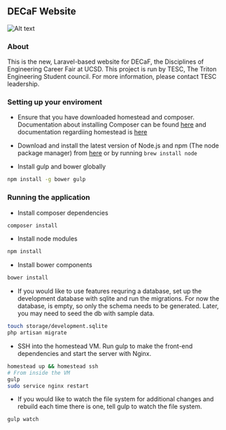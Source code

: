 ## DECaF Website ##

![Alt text](http://tesc.ucsd.edu/assets/decaf-logo-2015-d8ead351f256014c7b6239482999a3b0.jpg)

### About ###
This is the new, Laravel-based website for DECaF, the Disciplines of Engineering Career Fair at UCSD. This project is run by TESC, The Triton Engineering Student council. For more information, please contact TESC leadership.

### Setting up your enviroment ###
- Ensure that you have downloaded homestead and composer. Documentation about installing Composer can be found [here](http://laravel.com/docs/5.0/installation) and documentation regardiing homestead is [here](http://laravel.com/docs/5.0/installation)

- Download and install the latest version of Node.js and npm (The node package manager) from [here](https://nodejs.org/) or by running `brew install node`

- Install gulp and bower globally
```bash
npm install -g bower gulp
```

### Running the application ###

- Install composer dependencies
```bash
composer install
```

- Install node modules
```bash
npm install
```

- Install bower components
```bash
bower install
```

- If you would like to use features requring a database, set up the development database with sqlite and run the migrations. For now the database, is empty, so only the schema needs to be generated. Later, you may need to seed the db with sample data.
```bash
touch storage/development.sqlite
php artisan migrate
```
- SSH into the homestead VM. Run gulp to make the front-end dependencies and start the server with Nginx.
```bash
homestead up && homestead ssh
# From inside the VM
gulp
sudo service nginx restart
```

- If you would like to watch the file system for additional changes and rebuild each time there is one, tell gulp to watch the file system.
```bash
gulp watch
```
